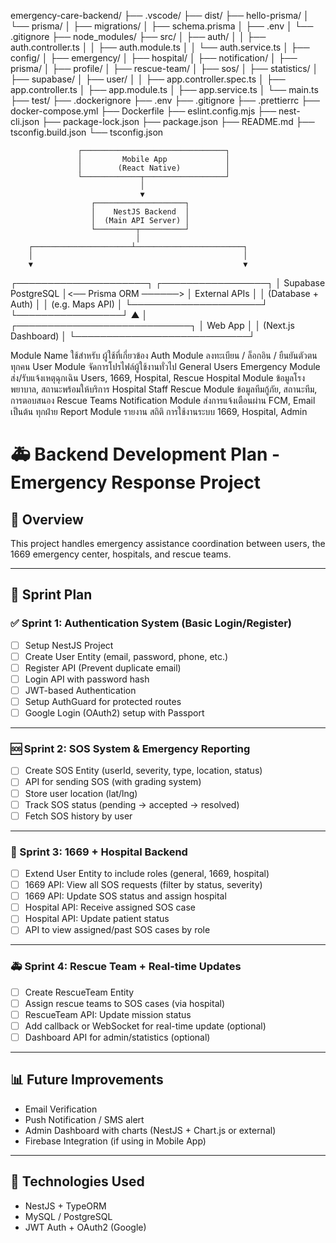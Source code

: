 emergency-care-backend/
├── .vscode/
├── dist/
├── hello-prisma/
│   └── prisma/
│       ├── migrations/
│       ├── schema.prisma
│       ├── .env
│       └── .gitignore
├── node_modules/
├── src/
│   ├── auth/
│   │   ├── auth.controller.ts
│   │   ├── auth.module.ts
│   │   └── auth.service.ts
│   ├── config/
│   ├── emergency/
│   ├── hospital/
│   ├── notification/
│   ├── prisma/
│   ├── profile/
│   ├── rescue-team/
│   ├── sos/
│   ├── statistics/
│   ├── supabase/
│   ├── user/
│   │   ├── app.controller.spec.ts
│   ├── app.controller.ts
│   ├── app.module.ts
│   ├── app.service.ts
│   └── main.ts
├── test/
├── .dockerignore
├── .env
├── .gitignore
├── .prettierrc
├── docker-compose.yml
├── Dockerfile
├── eslint.config.mjs
├── nest-cli.json
├── package-lock.json
├── package.json
├── README.md
├── tsconfig.build.json
└── tsconfig.json


                   ┌────────────────────────────────┐
                   │         Mobile App             │
                   │        (React Native)          │
                   └─────────────┬──────────────────┘
                                 │
                                 ▼
                      ┌────────────────────┐
                      │    NestJS Backend  │
                      │  (Main API Server) │
                      └─────────┬──────────┘
                                │
        ┌──────────────────────┴────────────────────────┐
        │                                               │
        ▼                                               ▼
┌─────────────────────┐                       ┌─────────────────┐
│ Supabase PostgreSQL │<── Prisma ORM ──────> │ External APIs   │
│ (Database + Auth)   │                       │ (e.g. Maps API) │
└─────────────────────┘                       └─────────────────┘
                                ▲
                                │
                   ┌────────────────────────────┐
                   │        Web App             │
                   │     (Next.js Dashboard)    │
                   └────────────────────────────┘




Module Name	ใช้สำหรับ	ผู้ใช้ที่เกี่ยวข้อง
Auth Module	ลงทะเบียน / ล็อกอิน / ยืนยันตัวตน	ทุกคน
User Module	จัดการโปรไฟล์ผู้ใช้งานทั่วไป	General Users
Emergency Module	ส่ง/รับแจ้งเหตุฉุกเฉิน	Users, 1669, Hospital, Rescue
Hospital Module	ข้อมูลโรงพยาบาล, สถานะพร้อมให้บริการ	Hospital Staff
Rescue Module	ข้อมูลทีมกู้ภัย, สถานะทีม, การตอบสนอง	Rescue Teams
Notification Module	ส่งการแจ้งเตือนผ่าน FCM, Email เป็นต้น	ทุกฝ่าย
Report Module	รายงาน สถิติ การใช้งานระบบ	1669, Hospital, Admin


# 🚑 Backend Development Plan - Emergency Response Project

## 🧠 Overview
This project handles emergency assistance coordination between users, the 1669 emergency center, hospitals, and rescue teams.

---

## 🧩 Sprint Plan

### ✅ Sprint 1: Authentication System (Basic Login/Register)
- [ ] Setup NestJS Project
- [ ] Create User Entity (email, password, phone, etc.)
- [ ] Register API (Prevent duplicate email)
- [ ] Login API with password hash
- [ ] JWT-based Authentication
- [ ] Setup AuthGuard for protected routes
- [ ] Google Login (OAuth2) setup with Passport

---

### 🆘 Sprint 2: SOS System & Emergency Reporting
- [ ] Create SOS Entity (userId, severity, type, location, status)
- [ ] API for sending SOS (with grading system)
- [ ] Store user location (lat/lng)
- [ ] Track SOS status (pending → accepted → resolved)
- [ ] Fetch SOS history by user

---

### 🏥 Sprint 3: 1669 + Hospital Backend
- [ ] Extend User Entity to include roles (general, 1669, hospital)
- [ ] 1669 API: View all SOS requests (filter by status, severity)
- [ ] 1669 API: Update SOS status and assign hospital
- [ ] Hospital API: Receive assigned SOS case
- [ ] Hospital API: Update patient status
- [ ] API to view assigned/past SOS cases by role

---

### 🚑 Sprint 4: Rescue Team + Real-time Updates
- [ ] Create RescueTeam Entity
- [ ] Assign rescue teams to SOS cases (via hospital)
- [ ] RescueTeam API: Update mission status
- [ ] Add callback or WebSocket for real-time update (optional)
- [ ] Dashboard API for admin/statistics (optional)

---

## 📊 Future Improvements
- Email Verification
- Push Notification / SMS alert
- Admin Dashboard with charts (NestJS + Chart.js or external)
- Firebase Integration (if using in Mobile App)

---

## 📌 Technologies Used
- NestJS + TypeORM
- MySQL / PostgreSQL
- JWT Auth + OAuth2 (Google)
